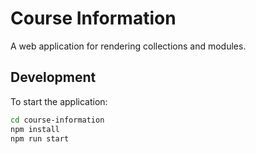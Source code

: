 # Course Information

A web application for rendering collections and modules.

## Development

To start the application:

```bash
cd course-information
npm install
npm run start
```
